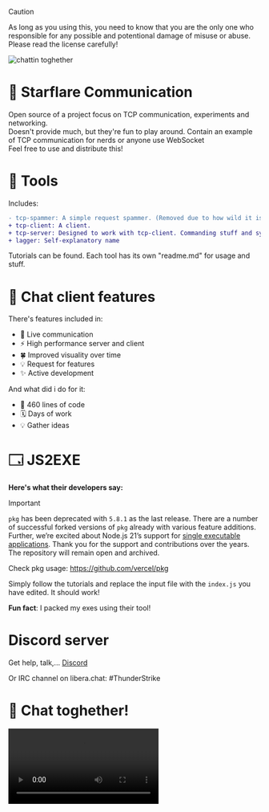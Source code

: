 > [!CAUTION]
> As long as you using this, you need to know that you are the only one who responsible for any possible and potentional damage of misuse or abuse.
> Please read the license carefully!

![chattin toghether](https://github.com/0xSnowflakeXD/Starflare-Communication/assets/99589107/720dc550-1051-4680-a50f-601cd53a8474)

 # 🔧 Starflare Communication
Open source of a project focus on TCP communication, experiments and networking.<br>
Doesn't provide much, but they're fun to play around. Contain an example of TCP communication for nerds or anyone use WebSocket<br>
Feel free to use and distribute this!<br>
 # 🔨 Tools
 Includes:
```diff
- tcp-spammer: A simple request spammer. (Removed due to how wild it is)
+ tcp-client: A client.
+ tcp-server: Designed to work with tcp-client. Commanding stuff and synchronous chat without websocket!
+ lagger: Self-explanatory name
```
Tutorials can be found. Each tool has its own "readme.md" for usage and stuff.
# 🌟 Chat client features
There's features included in:
+ 💬 Live communication
+ ⚡ High performance server and client
+ 🍀 Improved visuality over time
+ 💡 Request for features
+ ✨ Active development

And what did i do for it:
+ 📝 460 lines of code
+ 🗓️ Days of work
+ 💡 Gather ideas
# 🗔 JS2EXE
**Here's what their developers say:**
> [!IMPORTANT]  
> `pkg` has been deprecated with `5.8.1` as the last release. There are a number of successful forked versions of `pkg` already with various feature additions. Further, we’re excited about Node.js 21’s support for [single executable applications](https://nodejs.org/api/single-executable-applications.html). Thank you for the support and contributions over the years. The repository will remain open and archived.
> 
Check pkg usage: https://github.com/vercel/pkg

Simply follow the tutorials and replace the input file with the `index.js` you have edited. It should work!

**Fun fact**: I packed my exes using their tool!
# Discord server
Get help, talk,...
[Discord](https://discord.gg/3BZYcuR3fz)

Or IRC channel on libera.chat: #ThunderStrike
# 💬 Chat toghether!
<video src="https://github.com/0xSnowflakeXD/tcp-toolkit/assets/99589107/6011a713-761f-4059-9d77-b5315e3e09b6"></video>
